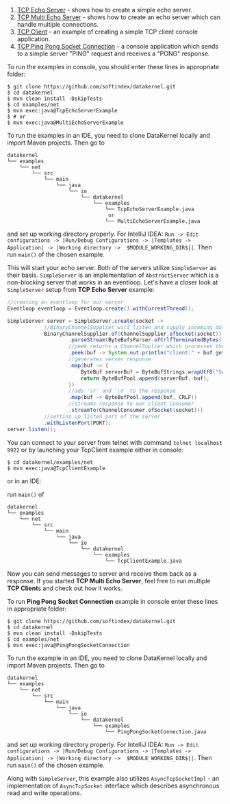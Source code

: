 1. [TCP Echo Server](https://github.com/softindex/datakernel/blob/master/examples/net/src/main/java/io/datakernel/examples/TcpEchoServerExample.java) - 
shows how to create a simple echo server.
2. [TCP Multi Echo Server](https://github.com/softindex/datakernel/blob/master/examples/net/src/main/java/io/datakernel/examples/MultiEchoServerExample.java) - 
shows how to create an echo server which can handle multiple connections.
3. [TCP Client](https://github.com/softindex/datakernel/blob/master/examples/net/src/main/java/io/datakernel/examples/TcpClientExample.java) - 
an example of creating a simple TCP client console application.
4. [TCP Ping Pong Socket Connection](https://github.com/softindex/datakernel/blob/master/examples/net/src/main/java/io/datakernel/examples/PingPongSocketConnection.java) - 
a console application which sends to a simple server "PING" request and receives a "PONG" response.

To run the examples in console, you should enter these lines in appropriate folder:
```
$ git clone https://github.com/softindex/datakernel.git
$ cd datakernel
$ mvn clean install -DskipTests
$ cd examples/net
$ mvn exec:java@TcpEchoServerExample
$ # or
$ mvn exec:java@MultiEchoServerExample
```

To run the examples in an IDE, you need to clone DataKernel locally and import Maven projects. Then go to 
```
datakernel
└── examples
    └── net
        └── src
            └── main
                └── java
                    └── io
                        └── datakernel
                            └── examples
                                └── TcpEchoServerExample.java
                                 or
                                └── MultiEchoServerExample.java
```
and set up working directory properly. For IntelliJ IDEA:
`Run -> Edit configurations -> |Run/Debug Configurations -> |Templates -> Application| -> |Working directory -> 
$MODULE_WORKING_DIR$||`.
Then run `main()` of the chosen example.

This will start your echo server.
Both of the servers utilize `SimpleServer` as their basis. `SimpleServer` is an implementation of 
`AbstractServer` which is a non-blocking server that works in an eventloop. Let's have a closer look at `SimpleServer` 
setup from **TCP Echo Server** example:

```java
//creating an eventloop for our server
Eventloop eventloop = Eventloop.create().withCurrentThread();

SimpleServer server = SimpleServer.create(socket ->
            //BinaryChannelSupplier will listen and supply incoming data from the socket
			BinaryChannelSupplier.of(ChannelSupplier.ofSocket(socket))
					.parseStream(ByteBufsParser.ofCrlfTerminatedBytes())
					//peek returns a ChannelSuplier which processes the incoming message
					.peek(buf -> System.out.println("client:" + buf.getString(UTF_8)))
					//generates server response
					.map(buf -> {
						ByteBuf serverBuf = ByteBufStrings.wrapUtf8("Server> ");
						return ByteBufPool.append(serverBuf, buf);
					})
					//ads '\r' and '\n` to the response
					.map(buf -> ByteBufPool.append(buf, CRLF))
					//streams response to our client Consumer
					.streamTo(ChannelConsumer.ofSocket(socket)))
			//setting up listen port of the server
			.withListenPort(PORT);
server.listen();
```

You can connect to your server from telnet with command `telnet localhost 9922` or by launching your TcpClient example 
either in console:
```
$ cd datakernel/examples/net
$ mvn exec:java@TcpClientExample
```
or in an IDE: 

run `main()` of
```
datakernel
└── examples
    └── net
        └── src
            └── main
                └── java
                    └── io
                        └── datakernel
                            └── examples
                                └── TcpClientExample.java
```

Now you can send messages to server and receive them back as a response. If you started **TCP Multi Echo Server**, 
feel free to run multiple **TCP Client**s and check out how it works. 

To run **Ping Pong Socket Connection** example in console enter these lines in appropriate folder:
```
$ git clone https://github.com/softindex/datakernel.git
$ cd datakernel
$ mvn clean install -DskipTests
$ cd examples/net
$ mvn exec:java@PingPongSocketConnection
```

To run the example in an IDE, you need to clone DataKernel locally and import Maven projects. Then go to 
```
datakernel
└── examples
    └── net
        └── src
            └── main
                └── java
                    └── io
                        └── datakernel
                            └── examples
                                └── PingPongSocketConnection.java
```
and set up working directory properly. For IntelliJ IDEA:
`Run -> Edit configurations -> |Run/Debug Configurations -> |Templates -> Application| -> |Working directory -> 
$MODULE_WORKING_DIR$||`.
Then run `main()` of the chosen example.

Along with `SimpleServer`, this example also utilizes `AsyncTcpSocketImpl` - an implementation of `AsyncTcpSocket` 
interface which describes asynchronous read and write operations.